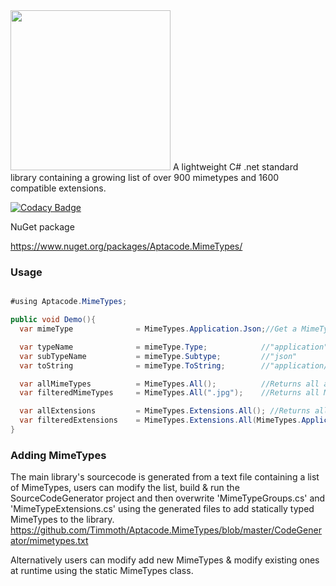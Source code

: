   <img width="256" height="256" src="https://github.com/Timmoth/Aptacode.MimeTypes/blob/master/Resources/banner.jpg">
A lightweight C# .net standard library containing a growing list of over 900 mimetypes and 1600 compatible extensions.

[![Codacy Badge](https://api.codacy.com/project/badge/Grade/b4609c326d674acd98de15432bc5f69a)](https://www.codacy.com/manual/Timmoth/Aptacode.MimeTypes?utm_source=github.com&amp;utm_medium=referral&amp;utm_content=Timmoth/Aptacode.MimeTypes&amp;utm_campaign=Badge_Grade)

NuGet package

https://www.nuget.org/packages/Aptacode.MimeTypes/

### Usage

```csharp

#using Aptacode.MimeTypes;

public void Demo(){
  var mimeType              = MimeTypes.Application.Json;//Get a MimeType

  var typeName              = mimeType.Type;            //"application"
  var subTypeName           = mimeType.Subtype;         //"json"
  var toString              = mimeType.ToString;        //"application/json"

  var allMimeTypes          = MimeTypes.All();          //Returns all available MimeTypes
  var filteredMimeTypes     = MimeTypes.All(".jpg");    //Returns all MimeTypes with the given extension

  var allExtensions         = MimeTypes.Extensions.All(); //Returns all available Extensions
  var filteredExtensions    = MimeTypes.Extensions.All(MimeTypes.Application.Json); //Returns all available Extensions for the given MimeType
}

```

### Adding MimeTypes
The main library's sourcecode is generated from a text file containing a list of MimeTypes, users can modify the list, build & run the SourceCodeGenerator project and then overwrite 'MimeTypeGroups.cs' and 'MimeTypeExtensions.cs' using the generated files to add statically typed MimeTypes to the library.
https://github.com/Timmoth/Aptacode.MimeTypes/blob/master/CodeGenerator/mimetypes.txt

Alternatively users can modify add new MimeTypes & modify existing ones at runtime using the static MimeTypes class.
